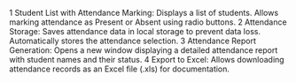 1 Student List with Attendance Marking:
Displays a list of students.
Allows marking attendance as Present or Absent using radio buttons.
2 Attendance Storage:
Saves attendance data in local storage to prevent data loss.
Automatically stores the attendance selection.
3 Attendance Report Generation:
Opens a new window displaying a detailed attendance report with student names and their status.
4 Export to Excel:
Allows downloading attendance records as an Excel file (.xls) for documentation.
